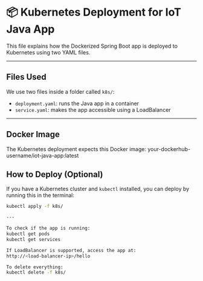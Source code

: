 # 📦 Kubernetes Deployment for IoT Java App

This file explains how the Dockerized Spring Boot app is deployed to Kubernetes using two YAML files.

---

## Files Used

We use two files inside a folder called `k8s/`:

- `deployment.yaml`: runs the Java app in a container
- `service.yaml`: makes the app accessible using a LoadBalancer

---

##  Docker Image

The Kubernetes deployment expects this Docker image:
your-dockerhub-username/iot-java-app:latest 

##  How to Deploy (Optional)

If you have a Kubernetes cluster and `kubectl` installed, you can deploy by running this in the terminal:

```bash
kubectl apply -f k8s/

---

To check if the app is running:
kubectl get pods
kubectl get services

If LoadBalancer is supported, access the app at:
http://<load-balancer-ip>/hello

To delete everything:
kubectl delete -f k8s/


